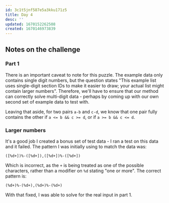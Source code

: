 ```yaml
---
id: 3c1t5jnf587e5a3kku171z5
title: Day 4
desc: ''
updated: 1670152262508
created: 1670146973839
---
```

## Notes on the challenge
### Part 1
There is an important caveat to note for this puzzle.
The example data only contains single digit numbers, but the question states "This example list uses single-digit section IDs to make it easier to draw; your actual list might contain larger numbers".
Therefore, we'll have to ensure that our method can correctly solve multi-digit data - perhaps by coming up with our own second set of example data to test with.

Leaving that aside, for two pairs `a-b` and `c-d`, we know that one pair fully contains the other if `a <= b && c >= d`, or if `a >= b && c <= d`.

### Larger numbers
It's a good job I created a bonus set of test data - I ran a test on this data and it failed.
The pattern I was initially using to match the data was:

`([%d+])%-([%d+]),([%d+])%-([%d+])`

Which is incorrect, as the `+` is being treated as one of the possible characters, rather than a modifier on `%d` stating "one or more".
The correct pattern is:

`(%d+)%-(%d+),(%d+)%-(%d+)`

With that fixed, I was able to solve for the real input in part 1.